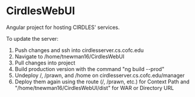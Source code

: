 # CirdlesWebUI
Angular project for hosting CIRDLES' services.

To update the server:
  1. Push changes and ssh into cirdlesserver.cs.cofc.edu
  2. Navigate to /home/tnewman16/CirdlesWebUI
  3. Pull changes into project
  4. Build production version with the command "ng build --prod"
  5. Undeploy /, /prawn, and /home on cirdlesserver.cs.cofc.edu/manager
  6. Deploy them again using the route (/, /prawn, etc.) for Context Path and "/home/tnewman16/CirdlesWebUI/dist" for WAR or Directory URL
